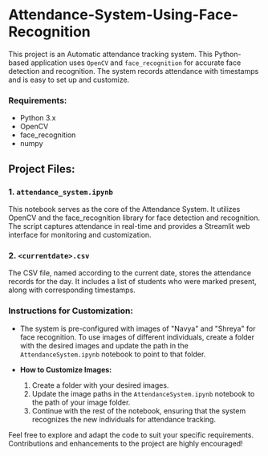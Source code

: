 # Attendance-System-Using-Face-Recognition
This project is an Automatic attendance tracking system. This Python-based application uses `OpenCV` and `face_recognition` for accurate face detection and recognition. The system records attendance with timestamps and is easy to set up and customize.

### Requirements:
- Python 3.x
- OpenCV
- face_recognition
- numpy

## Project Files:

### 1. `attendance_system.ipynb`

This notebook serves as the core of the Attendance System. It utilizes OpenCV and the face_recognition library for face detection and recognition. The script captures attendance in real-time and provides a Streamlit web interface for monitoring and customization.

### 2. `<currentdate>.csv`

The CSV file, named according to the current date, stores the attendance records for the day. It includes a list of students who were marked present, along with corresponding timestamps.

### Instructions for Customization:

- The system is pre-configured with images of "Navya" and "Shreya" for face recognition. To use images of different individuals, create a folder with the desired images and update the path in the `AttendanceSystem.ipynb` notebook to point to that folder.

- **How to Customize Images:**
    1. Create a folder with your desired images.
    2. Update the image paths in the `AttendanceSystem.ipynb` notebook to the path of your image folder.
    3. Continue with the rest of the notebook, ensuring that the system recognizes the new individuals for attendance tracking.

Feel free to explore and adapt the code to suit your specific requirements. Contributions and enhancements to the project are highly encouraged!


